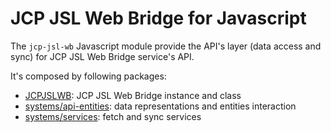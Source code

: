 # JCP JSL Web Bridge for Javascript

The ```jcp-jsl-wb``` Javascript module provide the API's layer (data access and sync) for JCP JSL Web Bridge service's
API.

It's composed by following packages:

* [JCPJSLWB](JCPJSLWB.md): JCP JSL Web Bridge instance and class
* [systems/api-entities](systems/api-entities.md): data representations and entities interaction
* [systems/services](systems/services.md): fetch and sync services
